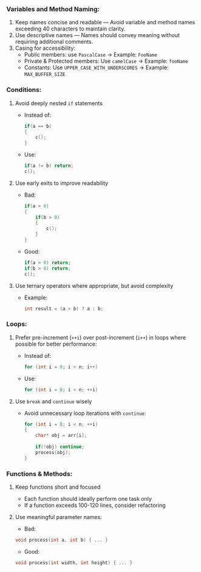 ### Variables and Method Naming:

1. Keep names concise and readable — Avoid variable and method names exceeding 40 characters to maintain clarity.
2. Use descriptive names — Names should convey meaning without requiring additional comments.
3. Casing for accessibility:
    - Public members: use `PascalCase` → Example: `FooName`
    - Private & Protected members: Use `camelCase` → Example: `fooName`
    - Constants: Use `UPPER_CASE_WITH_UNDERSCORES` → Example: `MAX_BUFFER_SIZE`

### Conditions:

1. Avoid deeply nested `if` statements
    
    - Instead of:
        
        ```c
        if(a == b)
        {
        	c();
        }
        ```
        
    - Use:
        
        ```c
        if(a != b) return;
        c();
        ```
        
2. Use early exits to improve readability
    
    - Bad:
        
        ```c
        if(a > 0)
        {
        	if(b > 0)
        	{	
        		c();
        	}
        }
        ```
        
    - Good:
        
        ```c
        if(a > 0) return;
        if(b > 0) return;
        c();
        ```
        
3. Use ternary operators where appropriate, but avoid complexity
    
    - Example:
        
        ```c
        int result = (a > b) ? a : b;
        ```
        

### Loops:

1. Prefer pre-increment (`++i`) over post-increment (`i++`) in loops where possible for better performance:
    
    - Instead of:
        
        ```c
        for (int i = 0; i < n; i++)
        ```
        
    - Use:
        
        ```c
        for (int i = 0; i < n; ++i)
        ```
        
2. Use `break` and `continue` wisely
    
    - Avoid unnecessary loop iterations with `continue`:
        
        ```c
        for (int i = 0; i < n; ++i)
        {
        	char* obj = arr[i];
        	
        	if(!obj) continue;
        	process(obj); 
        }
        ```
        

### Functions & Methods:

1. Keep functions short and focused
    
    - Each function should ideally perform one task only
    - If a function exceeds 100-120 lines, consider refactoring
2. Use meaningful parameter names:
    
    - Bad:
    
    ```c
    void process(int a, int b) { ... }
    ```
    
    - Good:
    
    ```c
    void process(int width, int height) { ... }
    ```